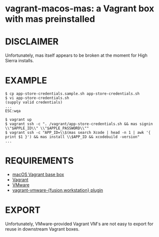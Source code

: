# vagrant-macos-mas: a Vagrant box with mas preinstalled

# DISCLAIMER

Unfortunately, mas itself appears to be broken at the moment for High Sierra installs.

# EXAMPLE

```console
$ cp app-store-credentials.sample.sh app-store-credentials.sh
$ vi app-store-credentials.sh
(supply valid credentials)
...
ESC:wqa

$ vagrant up
$ vagrant ssh -c ". /vagrant/app-store-credentials.sh && mas signin \\"$APPLE_ID\\" \\"$APPLE_PASSWORD\\""
$ vagrant ssh -c "APP_ID=\\$(mas search Xcode | head -n 1 | awk '{ print $1 }') && mas install \\$APP_ID && xcodebuild -version"
...
```

# REQUIREMENTS

* [macOS Vagrant base box](https://github.com/mcandre/packer-templates/tree/master/macos)
* [Vagrant](https://www.vagrantup.com)
* [VMware](https://www.vmware.com)
* [vagrant-vmware-{fusion,workstation} plugin](https://www.vagrantup.com/vmware/index.html)

# EXPORT

Unfortunately, VMware-provided Vagrant VM's are not easy to export for reuse in downstream Vagrant boxes.
